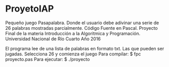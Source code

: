 # ProyetoIAP
Pequeño juego Pasapalabra. Donde el usuario debe adivinar una serie de 26 palabras mostradas parcialmente.
Código Fuente en Pascal.
Proyecto Final de la materia Introducción a la Algoritmica y Programación.
Universidad Nacional de Río Cuarto
Año 2016

El programa lee de una lista de palabras en formato txt. Las que pueden ser jugadas. Selecciona 26 y comienza el juego
Para compilar: $ fpc proyecto.pas
Para ejecutar: $ ./proyecto
